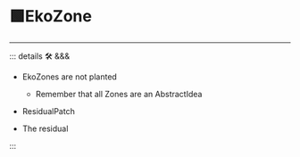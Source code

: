 # 🟩<eko>EkoZone</eko>

---

<!-- =================================================== -->
<!-- =================================================== -->
<!-- =================================================== -->
<!-- =================================================== -->
<!-- =================================================== -->
::: details 🛠 <dev>&&&</dev>

- EkoZones are not planted
    - Remember that all Zones are an AbstractIdea

- ResidualPatch
- The residual

:::
